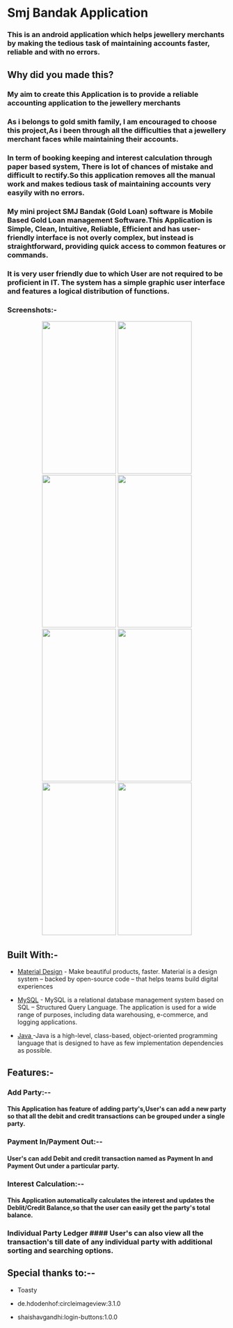 # Smj Bandak Application


### This is an android application which helps jewellery merchants by making the tedious task of maintaining accounts faster, reliable and with no errors.

## Why did you made this?
### My aim to create this Application is to provide a reliable accounting application to the  jewellery merchants
### As i belongs to gold smith family, I am encouraged to choose this project,As i been through all the difficulties that a jewellery merchant faces while maintaining their accounts. 
### In term of booking keeping and interest calculation through paper based system, There is lot of chances of mistake and difficult to rectify.So this application removes all the manual work and makes tedious task of maintaining accounts very easyily with no errors.
### My mini project SMJ Bandak (Gold Loan) software is  Mobile Based Gold Loan management Software.This Application  is Simple, Clean, Intuitive, Reliable, Efficient and has  user-friendly interface is not overly complex, but instead is straightforward, providing quick access to common features or commands.
### It is very user friendly due to which User are not required to be proficient in IT. The system has a simple graphic user interface and features a logical distribution of functions.

### Screenshots:-
<p align="center">

 <img src="https://user-images.githubusercontent.com/91082323/136706648-c4c22cec-4448-42e6-91ab-4aa49bf93feb.jpg" width="170" height="350">
<img src="https://user-images.githubusercontent.com/91082323/136706649-66405932-6b2a-4b7a-9810-775a0fa7c75f.jpg" width="170" height="350">
<img src="https://user-images.githubusercontent.com/91082323/136706650-59900527-b5f3-4a7c-90f8-9274bc0352be.jpg " width="170" height="350">
<img src="https://user-images.githubusercontent.com/91082323/136706652-0e24b657-0dc7-48cb-9dca-40255267f999.jpg" width="170" height="350">
<img src="https://user-images.githubusercontent.com/91082323/136706653-7b3ee096-85b7-4305-8334-8602ad74134b.jpg" width="170" height="350">
<img src="https://user-images.githubusercontent.com/91082323/136706655-047722d9-b166-4b10-80a2-1685a514f491.jpg" width="170" height="350">
<img src="https://user-images.githubusercontent.com/91082323/136706656-04bdac9a-871f-42da-a04e-e452bfc9e7e8.jpg" width="170" height="350">
<img src="https://user-images.githubusercontent.com/91082323/136706658-de72db01-866e-42ad-b9ae-692a028f79cf.jpg" width="170" height="350">
</p>

## Built With:-

* [Material Design](https://material.io/) - Make beautiful products, faster. Material is a design system – backed by open-source code – that helps teams build digital experiences

* [MySQL](https://www.mysql.com/) - MySQL is a relational database management system based on SQL – Structured Query Language. The application is used for a wide range of purposes, including data warehousing, e-commerce, and logging applications.

* [Java ](https://www.java.com/en/)-Java is a high-level, class-based, object-oriented programming language that is designed to have as few implementation dependencies as possible.
## Features:-

### Add Party:--
#### This Application has feature of adding party's,User's can add a new party so that all the debit and credit transactions can be grouped under a single party.

### Payment In/Payment Out:--
#### User's can add Debit and credit transaction named as Payment In and Payment Out under a particular party.

### Interest Calculation:--
#### This Application automatically calculates the interest and updates the Deblit/Credit Balance,so that the user can easily get the party's total balance.

### Individual Party Ledger #### User's can also view all the transaction's till date of any individual party with additional sorting and searching options.

## Special thanks to:--

* Toasty

* de.hdodenhof:circleimageview:3.1.0

* shaishavgandhi:login-buttons:1.0.0


